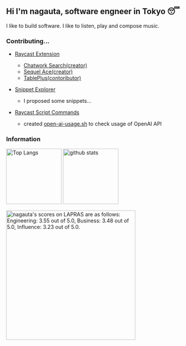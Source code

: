 ## Hi I'm nagauta, software engneer in Tokyo 😴
I like to build software. I like to listen, play and compose music.

### Contributing...

* [Raycast Extension](https://github.com/raycast/extensions)
  * [Chatwork Search(creator)](https://www.raycast.com/nagauta/chatwork-search)
  * [Sequel Ace(creator)](https://www.raycast.com/nagauta/sequel-ace)
  * [TablePlus(contoributor)](https://www.raycast.com/pernielsentikaer/tableplus)


* [Snippet Explorer](https://github.com/raycast/snippet-explorer)
  * I proposed some snippets...

* [Raycast Script Commands](https://github.com/raycast/script-commands)
  * created [open-ai-usage.sh](https://github.com/raycast/script-commands/blob/master/commands/dashboard/open-ai-usage.sh) to check usage of OpenAI API

### Information
<p align="left"> 
  <img alt="Top Langs" height="150px" src="https://github-readme-stats.vercel.app/api?username=nagauta&theme=tokyonight" />
  <img alt="github stats" height="150px" src="https://github-readme-stats.vercel.app/api/top-langs/?username=nagauta&layout=compact&theme=tokyonight" />
</p>

<!--START_SECTION:lapras-card-->
<p ><a href="https://lapras.com/public/nagauta" target="_blank" rel="noopener noreferrer"><img alt="nagauta's scores on LAPRAS are as follows: Engineering: 3.55 out of 5.0, Business: 3.48 out of 5.0, Influence: 3.23 out of 5.0." src="https://lapras-card-generator.vercel.app/api/svg?e=3.55&b=3.48&i=3.23&b1=%23020E27&b2=%230E5593&i1=%23030E21&i2=%231688BF&l=en" width="350" ></a></p>
<!--END_SECTION:lapras-card-->
